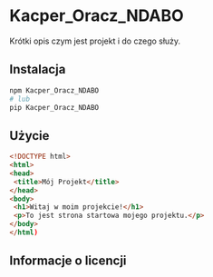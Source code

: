 # Kacper_Oracz_NDABO
Krótki opis czym jest projekt i do czego służy.

## Instalacja
```bash
npm Kacper_Oracz_NDABO
# lub
pip Kacper_Oracz_NDABO
```

## Użycie
```HTML
<!DOCTYPE html>
<html>
<head>
 <title>Mój Projekt</title>
</head>
<body>
 <h1>Witaj w moim projekcie!</h1>
 <p>To jest strona startowa mojego projektu.</p>
</body>
</html)
```
## Informacje o licencji
